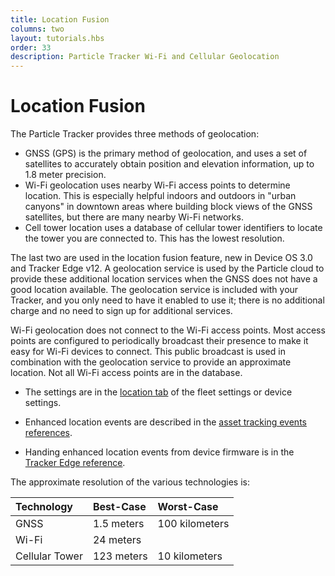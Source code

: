 ```yaml
---
title: Location Fusion
columns: two
layout: tutorials.hbs
order: 33
description: Particle Tracker Wi-Fi and Cellular Geolocation
---
```


# Location Fusion

The Particle Tracker provides three methods of geolocation:

- GNSS (GPS) is the primary method of geolocation, and uses a set of satellites to accurately obtain position and elevation information, up to 1.8 meter precision.
- Wi-Fi geolocation uses nearby Wi-Fi access points to determine location. This is especially helpful indoors and outdoors in "urban canyons" in downtown areas where building block views of the GNSS satellites, but there are many nearby Wi-Fi networks.
- Cell tower location uses a database of cellular tower identifiers to locate the tower you are connected to. This has the lowest resolution.

The last two are used in the location fusion feature, new in Device OS 3.0 and Tracker Edge v12. A geolocation service is used by the Particle cloud to provide these additional location services when the GNSS does not have a good location available. The geolocation service is included with your Tracker, and you only need to have it enabled to use it; there is no additional charge and no need to sign up for additional services.

Wi-Fi geolocation does not connect to the Wi-Fi access points. Most access points are configured to periodically broadcast their presence to make it easy for Wi-Fi devices to connect. This public broadcast is used in combination with the geolocation service to provide an approximate location. Not all Wi-Fi access points are in the database.

- The settings are in the [location tab](/tutorials/device-cloud/console/#location-settings) of the fleet settings or device settings.

- Enhanced location events are described in the [asset tracking events references](/reference/device-cloud/api/#enhanced-location-events).

- Handing enhanced location events from device firmware is in the [Tracker Edge reference](/reference/asset-tracking/tracker-edge-firmware/#regenhancedloccallback-trackerlocation).

The approximate resolution of the various technologies is:

| Technology | Best-Case | Worst-Case | 
| :--- | :--- | :--- |
| GNSS | 1.5 meters | 100 kilometers |
| Wi-Fi | 24 meters |  | 
| Cellular Tower | 123 meters | 10 kilometers |

